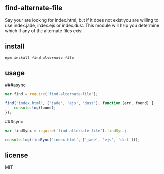 find-alternate-file
-------------------

Say your are looking for index.html, but if it does not exist you are willing
to use index.jade, index.ejs or index.dust. This module will help you determine
which if any of the alternate files exist.

install
-------

```bash
npm install find-alternate-file
```

usage
-----

###async

```js
var find = require('find-alternate-file');

find('index.html', ['jade', 'ejs', 'dust'], function (err, found) {
	console.log(found);
});

```
###sync

```js
var findSync = require('find-alternate-file').findSync;

console.log(findSync('index.html', ['jade', 'ejs', 'dust']));
```

license
-------

MIT

